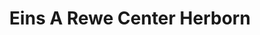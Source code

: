 ---
title: "Eins A Rewe Center Herborn"
url: /herborn/eins-a-rewe-center-herborn/
shop: Supermarkt
---